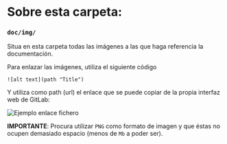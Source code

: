 # Sobre esta carpeta:

### `doc/img/`

Situa en esta carpeta todas las imágenes a las que haga referencia la documentación.

Para enlazar las imágenes, utiliza el siguiente código

`![alt text](path "Title")`

Y utiliza como path (url) el enlace que se puede copiar de la propia interfaz web de GitLab:

![Ejemplo enlace fichero](doc/img/capturaEnlace.png "Enlace a imagen")

**IMPORTANTE**: Procura utilizar `PNG` como formato de imagen y que éstas no ocupen demasiado espacio (menos de `Mb` a poder ser).